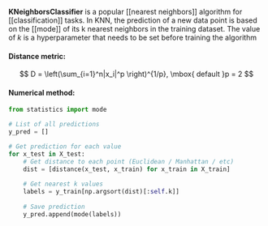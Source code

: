 **KNeighborsClassifier** is a popular [[nearest neighbors]] algorithm for [[classification]] tasks. In KNN, the prediction of a new data point is based on the [[mode]] of its k nearest neighbors in the training dataset. The value of $k$ is a hyperparameter that needs to be set before training the algorithm

#### Distance metric:
$$
D = \left(\sum_{i=1}^n|x_i|^p \right)^{1/p}, \mbox{ default }p = 2
$$

#### Numerical method:

```python
from statistics import mode

# List of all predictions
y_pred = []

# Get prediction for each value
for x_test in X_test:
	# Get distance to each point (Euclidean / Manhattan / etc)
	dist = [distance(x_test, x_train) for x_train in X_train]
	
	# Get nearest k values
	labels = y_train[np.argsort(dist)[:self.k]]
	
	# Save prediction
	y_pred.append(mode(labels))
```